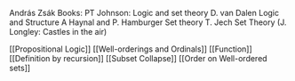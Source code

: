 András Zsák
Books:
PT Johnson: Logic and set theory
D. van Dalen Logic and Structure
A Haynal and P. Hamburger Set theory
T. Jech Set Theory
(J. Longley: Castles in the air)

[[Propositional Logic]]
[[Well-orderings and Ordinals]]
[[Function]]
[[Definition by recursion]]
[[Subset Collapse]]
[[Order on Well-ordered sets]]